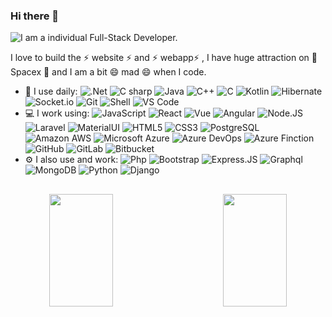 ### Hi there 👋

![I am a individual Full-Stack Developer.](https://hsto.org/r/w1560/getpro/habr/upload_files/325/351/f3a/325351f3aafa92e2e2d755755bcb391d.png)

I love to build the ⚡ website ⚡ and ⚡ webapp⚡ , I have huge attraction on 🔭 Spacex 🔭 and I am a bit 😄 mad 😄 when I code.

- 🚀 I use daily:
  ![.Net](https://img.shields.io/badge/-.NET-512BD4?logo=.NET&style=plastic)
  ![C sharp](https://img.shields.io/badge/-C%20Sharp-239120?logo=C%20Sharp&style=plastic)
  ![Java](https://img.shields.io/badge/-Java-007396?logo=Java&style=plastic)
  ![C++](https://img.shields.io/badge/-C++-00599C?logo=C++&style=plastic)
  ![C](https://img.shields.io/badge/-C-A8B9CC?logo=C&style=plastic)
  ![Kotlin](https://img.shields.io/badge/-Kotlin-0095D5?logo=Kotlin&style=plastic)
  ![Hibernate](https://img.shields.io/badge/-Hibernate-59666C?logo=Hibernate&style=plastic)
  ![Socket.io](https://img.shields.io/badge/-Socket.io-010101?logo=Socket.io&style=plastic)
  ![Git](https://img.shields.io/badge/-Git-black?style=plastic&logo=git)
  ![Shell](https://img.shields.io/badge/-Shell-blasck?style=plastic&logo=Shell)
  ![VS Code](https://img.shields.io/badge/-VS%20Code-007ACC?style=plastic&logo=visual-studio-code)
- 💻 I work using:
  ![JavaScript](https://img.shields.io/badge/-JavaScript-black?style=plastic&logo=javascript)
  ![React](https://img.shields.io/badge/-ReactJs-61DAFB?logo=react&logoColor=white&style=plastic)
  ![Vue](https://img.shields.io/badge/-VueJS-4FC08D?logo=Vue.js&style=plastic&logoColor=white)
  ![Angular](https://img.shields.io/badge/-Angular-DD0031?logo=Angular&style=plastic)
  ![Node.JS](https://img.shields.io/badge/-Node.JS-black?style=plastic&logo=Node.js) 
  ![Laravel](https://img.shields.io/badge/-Laravel-FF2D20?logo=laravel&logoColor=white&style=plastic)
  ![MaterialUI](https://img.shields.io/badge/-MatrialUI-0081CB?style=plastic&logo=material-UI)
  ![HTML5](https://img.shields.io/badge/-HTML5-E34F26?style=plastic&logo=html5&logoColor=white)
  ![CSS3](https://img.shields.io/badge/-CSS3-1572B6?style=plastic&logo=css3)
  ![PostgreSQL](https://img.shields.io/badge/-PostgreSQL-336791?style=plastic&logo=postgresql)
  ![Amazon AWS](https://img.shields.io/badge/Amazon%20AWS-232F3E?style=plastic&logo=amazon-aws)
  ![Microsoft Azure](https://img.shields.io/badge/-Microsoft%20Azure-0078D4?logo=Microsoft%20Azure&style=plastic&logoColor=white)
  ![Azure DevOps](https://img.shields.io/badge/-Azure%20DevOps-0078D7?logo=Azure%20DevOps&style=plastic&logoColor=white)
  ![Azure Finction](https://img.shields.io/badge/-Azure%20Functions-0062AD?logo=Azure%20Functions&style=plastic&logoColor=white)
  ![GitHub](https://img.shields.io/badge/-GitHub-181717?style=plastic&logo=github)
  ![GitLab](https://img.shields.io/badge/-GitLab-FCA121?style=plastic&logo=gitlab)
  ![Bitbucket](https://img.shields.io/badge/-Bitbucket-0052CC?logo=Bitbucket&style=plastic)
- ⚙️ I also use and work: 
  ![Php](https://img.shields.io/badge/-php-394989?style=plastic&logo=php)
  ![Bootstrap](https://img.shields.io/badge/-Bootstrap-563D7C?style=plastic&logo=bootstrap)
  ![Express.JS](https://img.shields.io/badge/-Express.JS-c7b198?style=plastic&logo=Express.JS) 
  ![Graphql](https://img.shields.io/badge/-Graphql-E10098?style=plastic&logo=Graphql)
  ![MongoDB](https://img.shields.io/badge/-MongoDB-black?style=plastic&logo=mongodb)
  ![Python](https://img.shields.io/badge/-Python-8fcfd1?style=plastic&logo=Python)
  ![Django](https://img.shields.io/badge/-Django-092E20?style=plastic&logo=Django)

##
<!--
<p align="center">
  <a href="https://github.com/shadowbq?tab=followers">
    <img src="https://img.shields.io/github/followers/shadowbq?label=Followers&logo=GitHub&style=for-the-badge" alt="GitHub badge" />
  </a>
  <a href="http://twitter.com/shadowbq">
    <img src="https://img.shields.io/twitter/follow/shadowbq?label=Twitter&logo=twitter&style=for-the-badge" />
  </a>
    <a href="https://linkedin.com/shadowbq">
    <img src="https://img.shields.io/badge/linkedin-shadowbq-blue?style=for-the-badge" alt="LInkedin badge" />
  </a>
</p>
-->

<div align=center>
<a href="#" title="Go to Source">
      <img height="180em" align="left" width="45%" src="https://github-readme-stats.vercel.app/api?username=JoshuaSchw&show_icons=true&theme=react&border_color=00dafb&include_all_commits=true"/>
 </a>
<a href="#" title="Go to Source">
      <img height="180em" width="45%" align="right" src="http://github-readme-streak-stats.herokuapp.com?user=JoshuaSchw&theme=react&border=00dafb&fire=DDB80F"/>
 </a>
</div>

